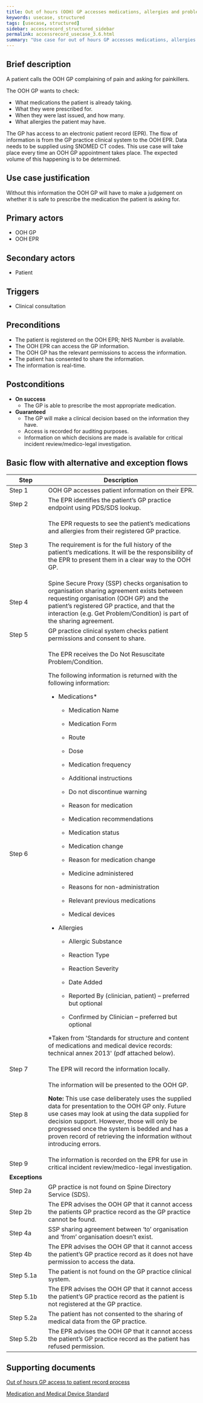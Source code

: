 ```yaml
---
title: Out of hours (OOH) GP accesses medications, allergies and problems
keywords: usecase, structured
tags: [usecase, structured] 
sidebar: accessrecord_structured_sidebar
permalink: accessrecord_usecase_3.6.html
summary: "Use case for out of hours GP accesses medications, allergies and problems"
---
```


## Brief description
A patient calls the OOH GP complaining of pain and asking for painkillers.

The OOH GP wants to check: 
-   What medications the patient is already taking.
-   What they were prescribed for.
-   When they were last issued, and how many.
-   What allergies the patient may have.

The GP has access to an electronic patient record (EPR). The flow of information is from the GP practice clinical system to the OOH EPR.
Data needs to be supplied using SNOMED CT codes. This use case will take place every time an OOH GP appointment takes place. The expected volume of this happening is to be determined.

## Use case justification
Without this information the OOH GP will have to make a judgement on whether it is safe to prescribe the medication the patient is asking for.

## Primary actors
-   OOH GP
-   OOH EPR

## Secondary actors
-   Patient

## Triggers
-   Clinical consultation

## Preconditions
-   The patient is registered on the OOH EPR; NHS Number is available.
-   The OOH EPR can access the GP information.
-   The OOH GP has the relevant permissions to access the information.
-   The patient has consented to share the information.
-   The information is real-time.

## Postconditions

-   **On success**
    - The GP is able to prescribe the most appropriate medication.
-   **Guaranteed**
    - The GP will make a clinical decision based on the information they have.
    - Access is recorded for auditing purposes.
    - Information on which decisions are made is available for critical incident review/medico-legal investigation.

## Basic flow with alternative and exception flows

<table>
<thead>
<tr class="header">
<th style="width:10%">Step</th>
<th>Description</th>
</tr>
</thead>
<tbody>
<tr class="odd">
<td>Step 1</td>
<td>OOH GP accesses patient information on their EPR.</td>
</tr>
<tr class="even">
<td>Step 2</td>
<td>The EPR identifies the patient’s GP practice endpoint using PDS/SDS lookup.</td>
</tr>
<tr class="odd">
<td>Step 3</td>
<td><p>The EPR requests to see the patient’s medications and allergies from their registered GP practice.</p>
<p>The requirement is for the full history of the patient’s medications. It will be the responsibility of the EPR to present them in a clear way to the OOH GP.</p></td>
</tr>
<tr class="even">
<td>Step 4</td>
<td>Spine Secure Proxy (SSP) checks organisation to organisation sharing agreement exists between requesting organisation (OOH GP) and the patient’s registered GP practice, and that the interaction (e.g. Get Problem/Condition) is part of the sharing agreement.</td>
</tr>
<tr class="odd">
<td>Step 5</td>
<td>GP practice clinical system checks patient permissions and consent to share.</td>
</tr>
<tr class="even">
<td>Step 6</td>
<td><p>The EPR receives the Do Not Resuscitate Problem/Condition.</p>
<p>The following information is returned with the following information:</p>
<ul>
<li><p>Medications*</p>
<ul>
<li><p>Medication Name</p></li>
<li><p>Medication Form</p></li>
<li><p>Route</p></li>
<li><p>Dose</p></li>
<li><p>Medication frequency</p></li>
<li><p>Additional instructions</p></li>
<li><p>Do not discontinue warning</p></li>
<li><p>Reason for medication</p></li>
<li><p>Medication recommendations</p></li>
<li><p>Medication status</p></li>
<li><p>Medication change</p></li>
<li><p>Reason for medication change</p></li>
<li><p>Medicine administered</p></li>
<li><p>Reasons for non-administration</p></li>
<li><p>Relevant previous medications</p></li>
<li><p>Medical devices</p></li>
</ul></li>
<li><p>Allergies</p>
<ul>
<li><p>Allergic Substance</p></li>
<li><p>Reaction Type</p></li>
<li><p>Reaction Severity</p></li>
<li><p>Date Added</p></li>
<li><p>Reported By (clinician, patient) – preferred but optional</p></li>
<li><p>Confirmed by Clinician – preferred but optional</p></li>
</ul></li>
</ul>
<p>*Taken from 'Standards for structure and content of medications and medical device records: technical annex 2013' (pdf attached below).</p></td>
</tr>
<tr class="odd">
<td>Step 7</td>
<td>The EPR will record the information locally.</td>
</tr>
<tr class="even">
<td>Step 8</td>
<td><p>The information will be presented to the OOH GP.</p>
    <p><strong>Note:</strong> This use case deliberately uses the supplied data for presentation to the OOH GP only. Future use cases may look at using the data supplied for decision support. However, those will only be progressed once the system is bedded and has a proven record of retrieving the information without introducing errors.</p></td>
</tr>
<tr class="odd">
<td>Step 9</td>
<td>The information is recorded on the EPR for use in critical incident review/medico-legal investigation.</td>
</tr>
<tr class="even">
    <td><strong>Exceptions</strong></td>
<td></td>
</tr>    
<tr class="odd">
<td>Step 2a</td>
<td>GP practice is not found on Spine Directory Service (SDS).</td>
</tr>
<tr class="even">
<td>Step 2b</td>
<td>The EPR advises the OOH GP that it cannot access the patients GP practice record as the GP practice cannot be found.</td>
</tr>
<tr class="odd">
<td>Step 4a</td>
<td>SSP sharing agreement between ‘to’ organisation and ‘from’ organisation doesn’t exist.</td>
</tr>
<tr class="even">
<td>Step 4b</td>
<td>The EPR advises the OOH GP that it cannot access the patient’s GP practice record as it does not have permission to access the data.</td>
</tr>
<tr class="odd">
<td>Step 5.1a</td>
<td>The patient is not found on the GP practice clinical system.</td>
</tr>
<tr class="even">
<td>Step 5.1b</td>
<td>The EPR advises the OOH GP that it cannot access the patient’s GP practice record as the patient is not registered at the GP practice.</td>
</tr>
<tr class="odd">
<td>Step 5.2a</td>
<td>The patient has not consented to the sharing of medical data from the GP practice.</td>
</tr>
<tr class="even">
<td>Step 5.2b</td>
<td>The EPR advises the OOH GP that it cannot access the patient’s GP practice record as the patient has refused permission.</td>
</tr>
</tbody>
</table>

## Supporting documents

[Out of hours GP access to patient record process](pages/accessrecord_structured/use_cases/Out_of_hours_GP_access_to_patient_record_process.pdf "Out of Hours GP access to patient record process")

[Medication and Medical Device Standard](pages/accessrecord_structured/use_cases/Medication_record.pdf "Medication and Medical Device Standard")
